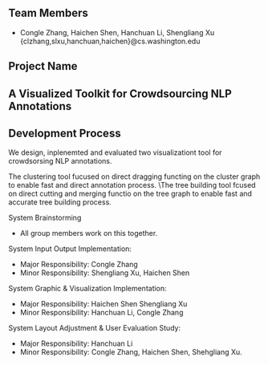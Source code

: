 ## Team Members
- Congle Zhang, Haichen Shen, Hanchuan Li, Shengliang Xu {clzhang,slxu,hanchuan,haichen}@cs.washington.edu

## Project Name
## A Visualized Toolkit for Crowdsourcing NLP Annotations
## Development Process
We design, inplenemted and evaluated two visualizationt tool for crowdsorsing NLP annotations.

The clustering tool fucused on direct dragging functing on the cluster graph to enable fast and direct annotation process.
\\The tree building tool fcused on direct cutting and merging functio on the tree graph to enable fast and accurate tree building process.

System Brainstorming
- All group members work on this together.

System Input Output Implementation:
- Major Responsibility: Congle Zhang
- Minor Responsibility: Shengliang Xu, Haichen Shen

System Graphic & Visualization Implementation:
- Major Responsibility: Haichen Shen Shengliang Xu
- Minor Responsibility: Hanchuan Li, Congle Zhang

System Layout Adjustment & User Evaluation Study:
- Major Responsibility: Hanchuan Li
- Minor Responsibility: Congle Zhang, Haichen Shen, Shehgliang Xu.
